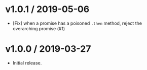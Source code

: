v1.0.1 / 2019-05-06
=================
  * [Fix] when a promise has a poisoned `.then` method, reject the overarching promise (#1)

v1.0.0 / 2019-03-27
=================
  * Initial release.
